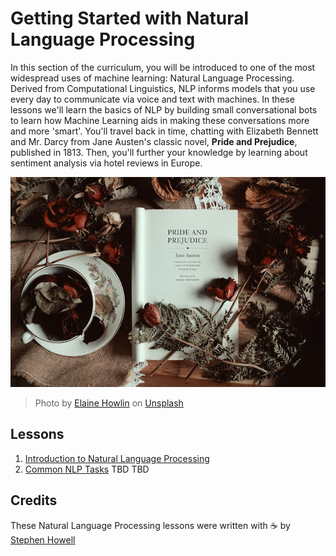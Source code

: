 # Getting Started with Natural Language Processing 

In this section of the curriculum, you will be introduced to one of the most widespread uses of machine learning: Natural Language Processing. Derived from Computational Linguistics, NLP informs models that you use every day to communicate via voice and text with machines. In these lessons we'll learn the basics of NLP by building small conversational bots to learn how Machine Learning aids in making these conversations more and more 'smart'. You'll travel back in time, chatting with Elizabeth Bennett and Mr. Darcy from Jane Austen's classic novel, **Pride and Prejudice**, published in 1813. Then, you'll further your knowledge by learning about sentiment analysis via hotel reviews in Europe.

![Pride and Prejudice book and tea](images/p&p.jpg)
> Photo by <a href="https://unsplash.com/@elaineh?utm_source=unsplash&utm_medium=referral&utm_content=creditCopyText">Elaine Howlin</a> on <a href="https://unsplash.com/s/photos/pride-and-prejudice?utm_source=unsplash&utm_medium=referral&utm_content=creditCopyText">Unsplash</a>
  
## Lessons

1. [Introduction to Natural Language Processing](1-Introduction-to-NLP/README.md)
2. [Common NLP Tasks](2-NLP-Tasks/README.md)
TBD
TBD


## Credits 

These Natural Language Processing lessons were written with ☕ by [Stephen Howell]([Twitter](https://twitter.com/Howell_MSFT))